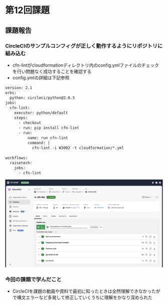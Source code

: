# **第12回課題**

## 課題報告

### CircleCIのサンプルコンフィグが正しく動作するようにリポジトリに組み込む
 - cfn-lintがcloudformationディレクトリ内のconfig.ymlファイルのチェックを行い問題なく成功することを確認する
 - config.ymlの詳細は下記参照
```
version: 2.1
orbs:
  python: circleci/python@2.0.3
jobs:
  cfn-lint:
    executor: python/default
    steps:
      - checkout
      - run: pip install cfn-lint
      - run:
          name: run cfn-lint
          command: |
            cfn-lint -i W3002 -t cloudformation/*.yml

workflows:
  raisetech:
    jobs:
      - cfn-lint
```
  ![a](./lecture12/a.png)

### 今回の課題で学んだこと
- CircleCIを課題の動画や資料で最初に知ったときは全然理解できなかったがで構文エラーなど多発して修正していくうちに理解をかなり深められた